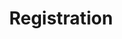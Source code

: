 ---
title: Registration
type: individual
layout: registration

menu:
  main:
    params:
      render: true
    # The following might be necessary when adding multiple individual pages to the navigation
    # name: 'Registration'
    # identifier: 'registration'
    # url: '/registration/'
    # weight: 1000 
---